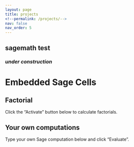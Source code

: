 ```yaml
---
layout: page
title: projects
<!--permalink: /projects/-->
nav: false
nav_order: 5
---
```

## sagemath test
### *under construction*

<html>
  <head>
    <meta charset="utf-8">
    <meta name="viewport" content="width=device-width">
    <title>SageMathCell</title>
    <script src="https://sagecell.sagemath.org/static/embedded_sagecell.js"></script>
    <script>
    // Make the div with id 'mycell' a Sage cell
    sagecell.makeSagecell({inputLocation:  '#mycell',
                           template:       sagecell.templates.minimal,
                           evalButtonText: 'Activate'});
    // Make *any* div with class 'compute' a Sage cell
    sagecell.makeSagecell({inputLocation: 'div.compute',
                           evalButtonText: 'Evaluate'});
    </script>
  </head>
  <body>
  <h1>Embedded Sage Cells</h1>

  <h2>Factorial</h2>
  Click the “Activate” button below to calculate factorials.
    <div id="mycell"><script type="text/x-sage">
@interact
def _(a=(1, 10)):
    print(factorial(a))
 </script>
</div>

<h2>Your own computations</h2>
Type your own Sage computation below and click “Evaluate”.
    <div class="compute"><script type="text/x-sage">plot(sin(x), (x, 0, 2*pi))</script></div>
    <div class="compute"><script type="text/x-sage">
@interact
def f(n=(0,10)):
    print(2^n)
</script></div>
  </body>
</html>
